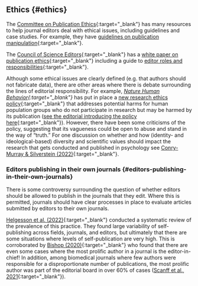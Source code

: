 ## Ethics {#ethics}

The [Committee on Publication Ethics](https://publicationethics.org/){:target="_blank"} has many resources to help journal editors deal with ethical issues, including guidelines and case studies. For example, they have [guidelines on publication manipulation](https://publicationethics.org/files/Systematic_manipulation_of_the_publication_process.pdf){:target="_blank"}.

The [Council of Science Editors](https://www.councilscienceeditors.org/){:target="_blank"} has a [white paper on publication ethics](https://www.councilscienceeditors.org/resource-library/editorial-policies/white-paper-on-publication-ethics/){:target="_blank"} including a guide to [editor roles and responsibilities](https://www.councilscienceeditors.org/resource-library/editorial-policies/white-paper-on-publication-ethics/2-1-editor-roles-and-responsibilities/){:target="_blank"}.

Although some ethical issues are clearly defined (e.g. that authors should not fabricate data), there are other areas where there is debate surrounding the lines of editorial responsibility. For example, *[Nature Human Behavior](https://www.nature.com/nathumbehav/){:target="_blank"}* has put in place a [new research ethics policy](https://www.nature.com/nature-portfolio/editorial-policies/ethics-and-biosecurity){:target="_blank"} that addresses potential harms for human population groups who do not participate in research but may be harmed by its publication ([see the editorial introducing the policy here](https://www.nature.com/articles/s41562-022-01443-2){:target="_blank"}). However, there have been some criticisms of the policy, suggesting that its vagueness could be open to abuse and stand in the way of “truth.” For one discussion on whether and how (identity- and ideological-based) diversity and scientific values should impact the research that gets conducted and published in psychology see [Conry-Murray & Silverstein (2022)](https://doi.org/10.31234/osf.io/cskg2){:target="_blank"}.

### Editors publishing in their own journals {#editors-publishing-in-their-own-journals}

There is some controversy surrounding the question of whether editors should be allowed to publish in the journals that they edit. Where this is permitted, journals should have clear processes in place to evaluate articles submitted by editors to their own journals.

[Helgesson et al. (2022)](https://doi.org/10.1002/leap.1449){:target="_blank"} conducted a systematic review of the prevalence of this practice. They found large variability of self-publishing across fields, journals, and editors, but ultimately that there are some situations where levels of self-publication are very high. This is corroborated by [Bishop (2020)](http://deevybee.blogspot.com/2020/08/pepiops-prolific-editors-who-publish-in.html){:target="_blank"} who found that there are even some cases where the most prolific author in a journal is the editor-in-chief! In addition, among biomedical journals where few authors were responsible for a disproportionate number of publications, the most prolific author was part of the editorial board in over 60% of cases ([Scanff et al., 2021](https://doi.org/10.1371/journal.pbio.3001525){:target="_blank"}).